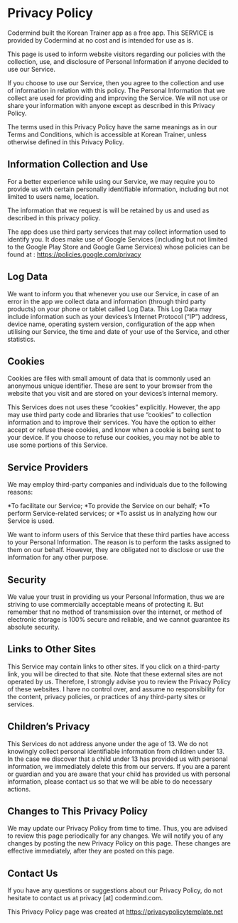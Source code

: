 # Privacy Policy

Codermind built the Korean Trainer app as a free app. This SERVICE is provided by Codermind at no cost and is intended
for use as is.
    
This page is used to inform website visitors regarding our policies with the collection, use, and
disclosure of Personal Information if anyone decided to use our Service.

If you choose to use our Service, then you agree to the collection and use of information in
relation with this policy. The Personal Information that we collect are used for providing and
improving the Service. We will not use or share your information with anyone except as described
in this Privacy Policy.

The terms used in this Privacy Policy have the same meanings as in our Terms and Conditions,
which is accessible at Korean Trainer, unless otherwise defined in this Privacy Policy.

## Information Collection and Use

For a better experience while using our Service, we may require you to provide us with certain
personally identifiable information, including but not limited to users name, location. 

The information that we request is will be retained by us and used as described in this privacy policy.

The app does use third party services that may collect information used to identify you. It does make use of Google Services
(including but not limited to the Google Play Store and Google Game Services) whose policies can be found at : 
https://policies.google.com/privacy

## Log Data

We want to inform you that whenever you use our Service, in case of an error in the app we collect
data and information (through third party products) on your phone or tablet called Log Data. This Log Data
may include information such as your devices’s Internet Protocol (“IP”) address, device name,
operating system version, configuration of the app when utilising our Service, the time and date
of your use of the Service, and other statistics.

## Cookies

Cookies are files with small amount of data that is commonly used an anonymous unique identifier.
These are sent to your browser from the website that you visit and are stored on your devices’s
internal memory.

This Services does not uses these “cookies” explicitly. However, the app may use third party code
and libraries that use “cookies” to collection information and to improve their services. You
have the option to either accept or refuse these cookies, and know when a cookie is being sent
to your device. If you choose to refuse our cookies, you may not be able to use some portions of
this Service.

## Service Providers
We may employ third-party companies and individuals due to the following reasons:

*To facilitate our Service;
*To provide the Service on our behalf;
*To perform Service-related services; or
*To assist us in analyzing how our Service is used.

We want to inform users of this Service that these third parties have access to your Personal
Information. The reason is to perform the tasks assigned to them on our behalf. However, they
are obligated not to disclose or use the information for any other purpose.

## Security
We value your trust in providing us your Personal Information, thus we are striving to use
commercially acceptable means of protecting it. But remember that no method of transmission over
the internet, or method of electronic storage is 100% secure and reliable, and we cannot
guarantee its absolute security.

## Links to Other Sites
This Service may contain links to other sites. If you click on a third-party link, you will be
directed to that site. Note that these external sites are not operated by us. Therefore, I
strongly advise you to review the Privacy Policy of these websites. I have no control over, and
assume no responsibility for the content, privacy policies, or practices of any third-party
sites or services.

## Children’s Privacy

This Services do not address anyone under the age of 13. We do not knowingly collect personal
identifiable information from children under 13. In the case we discover that a child under 13
has provided us with personal information, we immediately delete this from our servers. If you
are a parent or guardian and you are aware that your child has provided us with personal
information, please contact us so that we will be able to do necessary actions.

## Changes to This Privacy Policy

We may update our Privacy Policy from time to time. Thus, you are advised to review this page
periodically for any changes. We will notify you of any changes by posting the new Privacy Policy
on this page. These changes are effective immediately, after they are posted on this page.

## Contact Us

If you have any questions or suggestions about our Privacy Policy, do not hesitate to contact
us at privacy [at] codermind.com.

This Privacy Policy page was created at https://privacypolicytemplate.net
